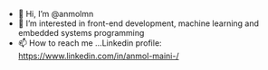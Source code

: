 - 👋 Hi, I’m @anmolmn
- 👀 I’m interested in front-end development, machine learning and embedded systems programming
- 📫 How to reach me ...Linkedin profile: https://www.linkedin.com/in/anmol-maini-/

<!---
anmolmn/anmolmn is a ✨ special ✨ repository because its `README.md` (this file) appears on your GitHub profile.
You can click the Preview link to take a look at your changes.
--->
